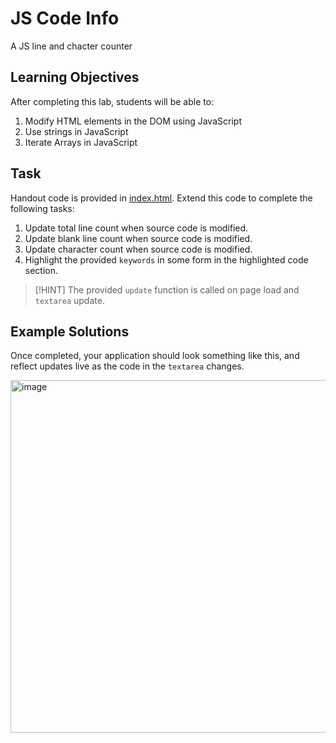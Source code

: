# JS Code Info

A JS line and chacter counter

## Learning Objectives

After completing this lab, students will be able to:

1. Modify HTML elements in the DOM using JavaScript
2. Use strings in JavaScript
3. Iterate Arrays in JavaScript

## Task

Handout code is provided in [index.html](index.html). Extend this code to complete the following tasks:

1. Update total line count when source code is modified.
2. Update blank line count when source code is modified.
3. Update character count when source code is modified.
4. Highlight the provided `keywords` in some form in the highlighted code section.

> [!HINT]
> The provided `update` function is called on page load and `textarea` update.

## Example Solutions

Once completed, your application should look something like this, and reflect updates live as the code in the `textarea` changes.

<img width="600" height="564" alt="image" src="https://github.com/user-attachments/assets/de38d42e-9be3-4982-8546-f85170193f18" />
